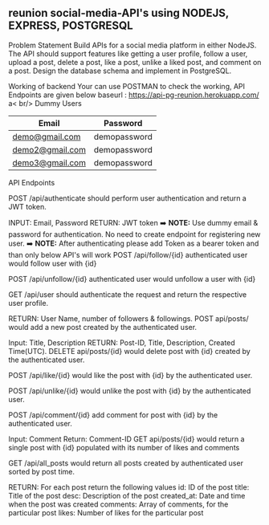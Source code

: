 ## reunion social-media-API's using NODEJS, EXPRESS, POSTGRESQL
Problem Statement
Build APIs for a social media platform in either NodeJS. The API should support features like getting a user profile, follow a user, upload a post, delete a post, like a post, unlike a liked post, and comment on a post. Design the database schema and implement in PostgreSQL.

Working of backend
Your can use POSTMAN to check the working, API Endpoints are given below
baseurl : https://api-pg-reunion.herokuapp.com/ 
a< br/>
Dummy Users

| Email  | Password |
| ------------- | ------------- |
| demo@gmail.com |  demopassword |
| demo2@gmail.com | demopassword  |
| demo3@gmail.com|demopassword|
API Endpoints

POST /api/authenticate should perform user authentication and return a JWT token.

INPUT: Email, Password
RETURN: JWT token
➡️ **NOTE:** Use dummy email & password for authentication. No need to create endpoint for registering new user.
➡️ **NOTE:** After authenticating please add Token as a bearer token and than only below API's will work
POST /api/follow/{id} authenticated user would follow user with {id}

POST /api/unfollow/{id} authenticated user would unfollow a user with {id}

GET /api/user should authenticate the request and return the respective user profile.

RETURN: User Name, number of followers & followings.
POST api/posts/ would add a new post created by the authenticated user.

Input: Title, Description
RETURN: Post-ID, Title, Description, Created Time(UTC).
DELETE api/posts/{id} would delete post with {id} created by the authenticated user.

POST /api/like/{id} would like the post with {id} by the authenticated user.

POST /api/unlike/{id} would unlike the post with {id} by the authenticated user.

POST /api/comment/{id} add comment for post with {id} by the authenticated user.

Input: Comment
Return: Comment-ID
GET api/posts/{id} would return a single post with {id} populated with its number of likes and comments

GET /api/all_posts would return all posts created by authenticated user sorted by post time.

RETURN: For each post return the following values
id: ID of the post
title: Title of the post
desc: Description of the post
created_at: Date and time when the post was created
comments: Array of comments, for the particular post
likes: Number of likes for the particular post
